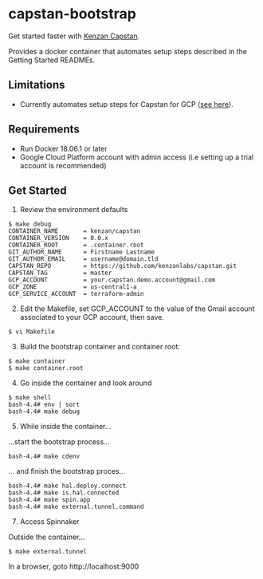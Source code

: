 # capstan-bootstrap

Get started faster with [Kenzan Capstan](https://github.com/kenzanlabs/capstan).

Provides a docker container that automates setup steps described in the Getting Started READMEs.

## Limitations

* Currently automates setup steps for Capstan for GCP ([see here](https://github.com/kenzanlabs/capstan/tree/master/gcp)).

## Requirements

* Run Docker 18.06.1 or later
* Google Cloud Platform account with admin access (i.e setting up a trial account is recommended)

## Get Started

1. Review the environment defaults

```
$ make debug
CONTAINER_NAME       = kenzan/capstan
CONTAINER_VERSION    = 0.0.x
CONTAINER_ROOT       = .container.root
GIT_AUTHOR_NAME      = Firstname Lastname
GIT_AUTHOR_EMAIL     = username@domain.tld
CAPSTAN_REPO         = https://github.com/kenzanlabs/capstan.git
CAPSTAN_TAG          = master
GCP_ACCOUNT          = your.capstan.demo.account@gmail.com
GCP_ZONE             = us-central1-a
GCP_SERVICE_ACCOUNT  = terraform-admin
```

2. Edit the Makefile, set GCP_ACCOUNT to the value of the Gmail account associated to your GCP account, then save.

```
$ vi Makefile
```

3. Build the bootstrap container and container root:

```
$ make container
$ make container.root
```

4. Go inside the container and look around

```
$ make shell
bash-4.4# env | sort
bash-4.4# make debug
```

5. While inside the container...

...start the bootstrap process...

```
bash-4.4# make cdenv
```

... and finish the bootstrap proces...

```
bash-4.4# make hal.deploy.connect
bash-4.4# make is.hal.connected
bash-4.4# make spin.app
bash-4.4# make external.tunnel.command

```

7. Access Spinnaker

Outside the container...

```
$ make external.tunnel
```

In a browser, goto http://localhost:9000
